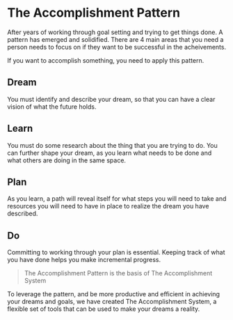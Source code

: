 # The Accomplishment Pattern

After years of working through goal setting and trying to get things done.
A pattern has emerged and solidified. There are 4 main areas that you need
a person needs to focus on if they want to be successful in the acheivements.

If you want to accomplish something, you need to apply this pattern.

## Dream

You must identify and describe your dream, so that you can have a clear vision 
of what the future holds.

## Learn

You must do some research about the thing that you are trying to do. You can further shape your dream, as you learn what needs to be done and what others are doing in the same space. 

## Plan

As you learn, a path will reveal itself for what steps you will need to take and resources you will need to have in place to realize the dream you have described. 

## Do

Committing to working through your plan is essential. Keeping track of what you have done helps you make incremental progress.

> The Accomplishment Pattern is the basis of The Accomplishment System

To leverage the pattern, and be more productive and efficient in achieving your dreams and goals, we have created The Accomplishment System, a flexible set of tools that can be used to make your dreams a reality. 